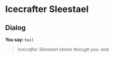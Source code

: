 # Icecrafter Sleestael
## Dialog

**You say:** `hail`



>*Icecrafter Sleestael stares through you.*
end
